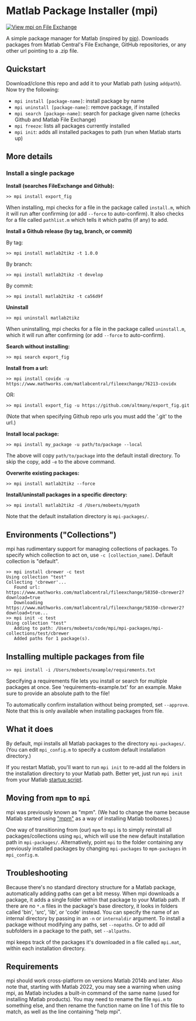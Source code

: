 # Matlab Package Installer (mpi)

[![View mpi on File Exchange](https://www.mathworks.com/matlabcentral/images/matlab-file-exchange.svg)](https://www.mathworks.com/matlabcentral/fileexchange/54548-mpm)

A simple package manager for Matlab (inspired by [pip](https://github.com/pypa/pip)). Downloads packages from Matlab Central's File Exchange, GitHub repositories, or any other url pointing to a .zip file.

## Quickstart

Download/clone this repo and add it to your Matlab path (using `addpath`). Now try the following:

- `mpi install [package-name]`: install package by name
- `mpi uninstall [package-name]`: remove package, if installed
- `mpi search [package-name]`: search for package given name (checks Github and Matlab File Exchange)
- `mpi freeze`: lists all packages currently installed
- `mpi init`: adds all installed packages to path (run when Matlab starts up)

## More details

### Install a single package

__Install (searches FileExchange and Github):__

```
>> mpi install export_fig
```

When installing, mpi checks for a file in the package called `install.m`, which it will run after confirming (or add `--force` to auto-confirm). It also checks for a file called `pathlist.m` which tells it which paths (if any) to add.

__Install a Github release (by tag, branch, or commit)__

By tag:

```
>> mpi install matlab2tikz -t 1.0.0
```

By branch:

```
>> mpi install matlab2tikz -t develop
```

By commit:

```
>> mpi install matlab2tikz -t ca56d9f
```

__Uninstall__

```
>> mpi uninstall matlab2tikz
```

When uninstalling, mpi checks for a file in the package called `uninstall.m`, which it will run after confirming (or add `--force` to auto-confirm).

__Search without installing:__

```
>> mpi search export_fig
```

__Install from a url:__

```
>> mpi install covidx -u https://www.mathworks.com/matlabcentral/fileexchange/76213-covidx
```
OR:

```
>> mpi install export_fig -u https://github.com/altmany/export_fig.git
```

(Note that when specifying Github repo urls you must add the '.git' to the url.)

__Install local package:__

```
>> mpi install my_package -u path/to/package --local
```

The above will copy `path/to/package` into the default install directory. To skip the copy, add `-e` to the above command.

__Overwrite existing packages:__

```
>> mpi install matlab2tikz --force
```

__Install/uninstall packages in a specific directory:__

```
>> mpi install matlab2tikz -d /Users/mobeets/mypath
```

Note that the default installation directory is `mpi-packages/`.

## Environments ("Collections")

mpi has rudimentary support for managing collections of packages. To specify which collection to act on, use `-c [collection_name]`. Default collection is "default".

```
>> mpi install cbrewer -c test
Using collection "test"
Collecting 'cbrewer'...
   Found url: https://www.mathworks.com/matlabcentral/fileexchange/58350-cbrewer2?download=true
   Downloading https://www.mathworks.com/matlabcentral/fileexchange/58350-cbrewer2?download=true...
>> mpi init -c test
Using collection "test"
   Adding to path: /Users/mobeets/code/mpi/mpi-packages/mpi-collections/test/cbrewer
   Added paths for 1 package(s).
```

## Installing multiple packages from file

```
>> mpi install -i /Users/mobeets/example/requirements.txt
```

Specifying a requirements file lets you install or search for multiple packages at once. See 'requirements-example.txt' for an example. Make sure to provide an absolute path to the file!

To automatically confirm installation without being prompted, set `--approve`. Note that this is only available when installing packages from file.

## What it does

By default, mpi installs all Matlab packages to the directory `mpi-packages/`. (You can edit `mpi_config.m` to specify a custom default installation directory.)

If you restart Matlab, you'll want to run `mpi init` to re-add all the folders in the installation directory to your Matlab path. Better yet, just run `mpi init` from your Matlab [startup script](http://www.mathworks.com/help/matlab/ref/startup.html).

## Moving from `mpm` to `mpi`

mpi was previously known as "mpm". (We had to change the name because Matlab started using ["mpm"](https://github.com/mathworks-ref-arch/matlab-dockerfile/blob/main/MPM.md) as a way of installing Matlab toolboxes.)

One way of transitioning from (our) `mpm` to `mpi` is to simply reinstall all packages/collections using `mpi`, which will use the new default installation path in `mpi-packages/`. Alternatively, point `mpi` to the folder containing any previously installed packages by changing `mpi-packages` to `mpm-packages` in `mpi_config.m`.

## Troubleshooting

Because there's no standard directory structure for a Matlab package, automatically adding paths can get a bit messy. When mpi downloads a package, it adds a single folder within that package to your Matlab path. If there are no `*.m` files in the package's base directory, it looks in folders called 'bin', 'src', 'lib', or 'code' instead. You can specify the name of an internal directory by passing in an `-n` or `internaldir` argument. To install a package without modifying any paths, set `--nopaths`. Or to add _all_ subfolders in a package to the path, set `--allpaths`.

mpi keeps track of the packages it's downloaded in a file called `mpi.mat`, within each installation directory.

## Requirements

mpi should work cross-platform on versions Matlab 2014b and later. Also note that, starting with Matlab 2022, you may see a warning when using mpi, as Matlab includes a built-in command of the same name (used for installing Matlab products). You may need to rename the file `mpi.m` to something else, and then rename the function name on line 1 of this file to match, as well as the line containing "help mpi".
